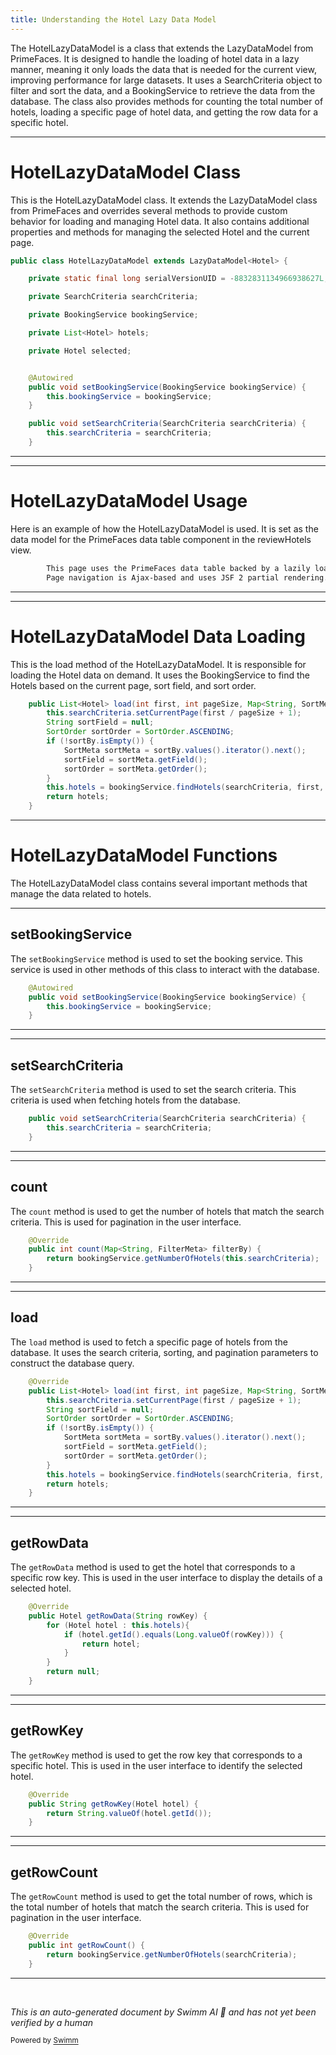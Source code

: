 ```yaml
---
title: Understanding the Hotel Lazy Data Model
---
```

The HotelLazyDataModel is a class that extends the LazyDataModel from PrimeFaces. It is designed to handle the loading of hotel data in a lazy manner, meaning it only loads the data that is needed for the current view, improving performance for large datasets. It uses a SearchCriteria object to filter and sort the data, and a BookingService to retrieve the data from the database. The class also provides methods for counting the total number of hotels, loading a specific page of hotel data, and getting the row data for a specific hotel.

<SwmSnippet path="/booking-faces/src/main/java/org/springframework/webflow/samples/booking/HotelLazyDataModel.java" line="13">

---

# HotelLazyDataModel Class

This is the HotelLazyDataModel class. It extends the LazyDataModel class from PrimeFaces and overrides several methods to provide custom behavior for loading and managing Hotel data. It also contains additional properties and methods for managing the selected Hotel and the current page.

```java
public class HotelLazyDataModel extends LazyDataModel<Hotel> {

	private static final long serialVersionUID = -8832831134966938627L;

	private SearchCriteria searchCriteria;

	private BookingService bookingService;

	private List<Hotel> hotels;

	private Hotel selected;


	@Autowired
	public void setBookingService(BookingService bookingService) {
		this.bookingService = bookingService;
	}

	public void setSearchCriteria(SearchCriteria searchCriteria) {
		this.searchCriteria = searchCriteria;
	}
```

---

</SwmSnippet>

<SwmSnippet path="/booking-faces/src/main/webapp/WEB-INF/flows/main/reviewHotels.xhtml" line="10">

---

# HotelLazyDataModel Usage

Here is an example of how the HotelLazyDataModel is used. It is set as the data model for the PrimeFaces data table component in the reviewHotels view.

```html
		This page uses the PrimeFaces data table backed by a lazily loaded DataModel (see <strong>HotelLazyDataModel.java</strong>).
		Page navigation is Ajax-based and uses JSF 2 partial rendering.
```

---

</SwmSnippet>

<SwmSnippet path="/booking-faces/src/main/java/org/springframework/webflow/samples/booking/HotelLazyDataModel.java" line="41">

---

# HotelLazyDataModel Data Loading

This is the load method of the HotelLazyDataModel. It is responsible for loading the Hotel data on demand. It uses the BookingService to find the Hotels based on the current page, sort field, and sort order.

```java
	public List<Hotel> load(int first, int pageSize, Map<String, SortMeta> sortBy, Map<String, FilterMeta> filterBy) {
		this.searchCriteria.setCurrentPage(first / pageSize + 1);
		String sortField = null;
		SortOrder sortOrder = SortOrder.ASCENDING;
		if (!sortBy.isEmpty()) {
			SortMeta sortMeta = sortBy.values().iterator().next();
			sortField = sortMeta.getField();
			sortOrder = sortMeta.getOrder();
		}
		this.hotels = bookingService.findHotels(searchCriteria, first, sortField, !sortOrder.equals(SortOrder.DESCENDING));
		return hotels;
	}
```

---

</SwmSnippet>

# HotelLazyDataModel Functions

The HotelLazyDataModel class contains several important methods that manage the data related to hotels.

<SwmSnippet path="/booking-faces/src/main/java/org/springframework/webflow/samples/booking/HotelLazyDataModel.java" line="26">

---

## setBookingService

The `setBookingService` method is used to set the booking service. This service is used in other methods of this class to interact with the database.

```java
	@Autowired
	public void setBookingService(BookingService bookingService) {
		this.bookingService = bookingService;
	}
```

---

</SwmSnippet>

<SwmSnippet path="/booking-faces/src/main/java/org/springframework/webflow/samples/booking/HotelLazyDataModel.java" line="31">

---

## setSearchCriteria

The `setSearchCriteria` method is used to set the search criteria. This criteria is used when fetching hotels from the database.

```java
	public void setSearchCriteria(SearchCriteria searchCriteria) {
		this.searchCriteria = searchCriteria;
	}
```

---

</SwmSnippet>

<SwmSnippet path="/booking-faces/src/main/java/org/springframework/webflow/samples/booking/HotelLazyDataModel.java" line="35">

---

## count

The `count` method is used to get the number of hotels that match the search criteria. This is used for pagination in the user interface.

```java
	@Override
	public int count(Map<String, FilterMeta> filterBy) {
		return bookingService.getNumberOfHotels(this.searchCriteria);
	}
```

---

</SwmSnippet>

<SwmSnippet path="/booking-faces/src/main/java/org/springframework/webflow/samples/booking/HotelLazyDataModel.java" line="40">

---

## load

The `load` method is used to fetch a specific page of hotels from the database. It uses the search criteria, sorting, and pagination parameters to construct the database query.

```java
	@Override
	public List<Hotel> load(int first, int pageSize, Map<String, SortMeta> sortBy, Map<String, FilterMeta> filterBy) {
		this.searchCriteria.setCurrentPage(first / pageSize + 1);
		String sortField = null;
		SortOrder sortOrder = SortOrder.ASCENDING;
		if (!sortBy.isEmpty()) {
			SortMeta sortMeta = sortBy.values().iterator().next();
			sortField = sortMeta.getField();
			sortOrder = sortMeta.getOrder();
		}
		this.hotels = bookingService.findHotels(searchCriteria, first, sortField, !sortOrder.equals(SortOrder.DESCENDING));
		return hotels;
	}
```

---

</SwmSnippet>

<SwmSnippet path="/booking-faces/src/main/java/org/springframework/webflow/samples/booking/HotelLazyDataModel.java" line="54">

---

## getRowData

The `getRowData` method is used to get the hotel that corresponds to a specific row key. This is used in the user interface to display the details of a selected hotel.

```java
	@Override
	public Hotel getRowData(String rowKey) {
		for (Hotel hotel : this.hotels){
			if (hotel.getId().equals(Long.valueOf(rowKey))) {
				return hotel;
			}
 		}
		return null;
	}
```

---

</SwmSnippet>

<SwmSnippet path="/booking-faces/src/main/java/org/springframework/webflow/samples/booking/HotelLazyDataModel.java" line="64">

---

## getRowKey

The `getRowKey` method is used to get the row key that corresponds to a specific hotel. This is used in the user interface to identify the selected hotel.

```java
	@Override
	public String getRowKey(Hotel hotel) {
		return String.valueOf(hotel.getId());
	}
```

---

</SwmSnippet>

<SwmSnippet path="/booking-faces/src/main/java/org/springframework/webflow/samples/booking/HotelLazyDataModel.java" line="69">

---

## getRowCount

The `getRowCount` method is used to get the total number of rows, which is the total number of hotels that match the search criteria. This is used for pagination in the user interface.

```java
	@Override
	public int getRowCount() {
		return bookingService.getNumberOfHotels(searchCriteria);
	}
```

---

</SwmSnippet>

&nbsp;

*This is an auto-generated document by Swimm AI 🌊 and has not yet been verified by a human*

<SwmMeta version="3.0.0" repo-id="Z2l0aHViJTNBJTNBc3ByaW5nLXdlYmZsb3ctc2FtcGxlcyUzQSUzQWdpbGFkbmF2b3Q=" repo-name="spring-webflow-samples" doc-type="overview"><sup>Powered by [Swimm](/)</sup></SwmMeta>
